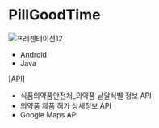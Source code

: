 # PillGoodTime
![프레젠테이션12](https://github.com/vllvv/PillGoodTime/assets/80588214/0a299a18-6088-4c84-8b41-a46684cae2cf)
- Android 
- Java
  
[API]
- 식품의약품안전처_의약품 낱알식별 정보 API
- 의약품 제품 허가 상세정보 API
- Google Maps API
